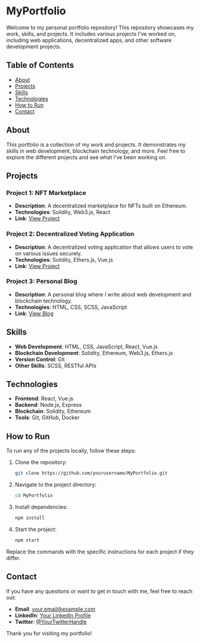 # MyPortfolio

Welcome to my personal portfolio repository! This repository showcases my work, skills, and projects. It includes various projects I've worked on, including web applications, decentralized apps, and other software development projects.

## Table of Contents

- [About](#about)
- [Projects](#projects)
- [Skills](#skills)
- [Technologies](#technologies)
- [How to Run](#how-to-run)
- [Contact](#contact)

## About

This portfolio is a collection of my work and projects. It demonstrates my skills in web development, blockchain technology, and more. Feel free to explore the different projects and see what I've been working on.

## Projects

### Project 1: NFT Marketplace

- **Description**: A decentralized marketplace for NFTs built on Ethereum.
- **Technologies**: Solidity, Web3.js, React
- **Link**: [View Project](#)

### Project 2: Decentralized Voting Application

- **Description**: A decentralized voting application that allows users to vote on various issues securely.
- **Technologies**: Solidity, Ethers.js, Vue.js
- **Link**: [View Project](#)

### Project 3: Personal Blog

- **Description**: A personal blog where I write about web development and blockchain technology.
- **Technologies**: HTML, CSS, SCSS, JavaScript
- **Link**: [View Blog](#)

## Skills

- **Web Development**: HTML, CSS, JavaScript, React, Vue.js
- **Blockchain Development**: Solidity, Ethereum, Web3.js, Ethers.js
- **Version Control**: Git
- **Other Skills**: SCSS, RESTful APIs

## Technologies

- **Frontend**: React, Vue.js
- **Backend**: Node.js, Express
- **Blockchain**: Solidity, Ethereum
- **Tools**: Git, GitHub, Docker

## How to Run

To run any of the projects locally, follow these steps:

1. Clone the repository:
    ```bash
    git clone https://github.com/yourusername/MyPortfolio.git
    ```

2. Navigate to the project directory:
    ```bash
    cd MyPortfolio
    ```

3. Install dependencies:
    ```bash
    npm install
    ```

4. Start the project:
    ```bash
    npm start
    ```

Replace the commands with the specific instructions for each project if they differ.

## Contact

If you have any questions or want to get in touch with me, feel free to reach out:

- **Email**: your.email@example.com
- **LinkedIn**: [Your LinkedIn Profile](#)
- **Twitter**: [@YourTwitterHandle](#)

Thank you for visiting my portfolio!
